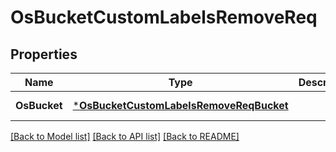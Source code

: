 # OsBucketCustomLabelsRemoveReq

## Properties
Name | Type | Description | Notes
------------ | ------------- | ------------- | -------------
**OsBucket** | [***OsBucketCustomLabelsRemoveReqBucket**](OSBucketCustomLabelsRemoveReq_Bucket.md) |  | [default to null]

[[Back to Model list]](../README.md#documentation-for-models) [[Back to API list]](../README.md#documentation-for-api-endpoints) [[Back to README]](../README.md)


